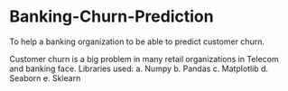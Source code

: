 # Banking-Churn-Prediction
To help a banking organization to be able to predict customer churn.


Customer churn is a big problem in many retail organizations in Telecom and banking face.
Libraries used:
a. Numpy
b. Pandas
c. Matplotlib
d. Seaborn
e. Sklearn
